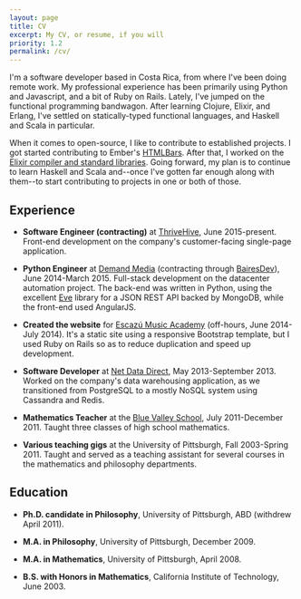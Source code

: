 ```yaml
---
layout: page
title: CV
excerpt: My CV, or resume, if you will
priority: 1.2
permalink: /cv/
---
```


I'm a software developer based in Costa Rica, from where I've been doing remote work.  My professional experience has
been primarily using Python and Javascript, and a bit of Ruby on Rails.  Lately, I've jumped on the functional 
programming bandwagon.  After learning Clojure, Elixir, and Erlang, I've settled on statically-typed functional
languages, and Haskell and Scala in particular.

When it comes to open-source, I like to contribute to established projects.  I got started contributing to Ember's
[HTMLBars](http://github.com/tildeio/htmlbars).  After that, I worked on the
[Elixir compiler and standard libraries](https://github.com/elixir-lang/elixir).  Going forward, my plan is to continue
to learn Haskell and Scala and--once I've gotten far enough along with them--to start contributing to projects in one or
both of those.
  
## Experience

* **Software Engineer (contracting)** at [ThriveHive](http://thrivehive.com), June 2015-present.  Front-end development
on the company's customer-facing single-page application.

* **Python Engineer** at [Demand Media](http://www.demandmedia.com) (contracting through 
[BairesDev](http://bairesdev.com)), June 2014-March 2015.  Full-stack development on the datacenter automation
project.  The back-end was written in Python, using the excellent [Eve](https://github.com/nicolaiarocci/eve) library
for a JSON REST API backed by MongoDB, while the front-end used AngularJS.

* **Created the website** for [Escazú Music Academy](http://www.escazumusic.com) (off-hours, June 2014-July 2014).  It's a static
site using a responsive Bootstrap template, but I used Ruby on Rails so as to reduce duplication and speed up 
development.

* **Software Developer** at [Net Data Direct](http://netdatadirect.com), May 2013-September 2013.  Worked on the 
company's data warehousing application, as we transitioned from PostgreSQL to a mostly NoSQL system using Cassandra and
Redis.

* **Mathematics Teacher** at the [Blue Valley School](http://www.bluevalley.ed.cr/), July 2011-December 2011.  Taught
three classes of high school mathematics.

* **Various teaching gigs** at the University of Pittsburgh, Fall 2003-Spring 2011.  Taught and served as a teaching
assistant for several courses in the mathematics and philosophy departments. 

## Education

* **Ph.D. candidate in Philosophy**, University of Pittsburgh, ABD (withdrew April 2011).

* **M.A. in Philosophy**, University of Pittsburgh, December 2009.

* **M.A. in Mathematics**, University of Pittsburgh, April 2008.

* **B.S. with Honors in Mathematics**, California Institute of Technology, June 2003.